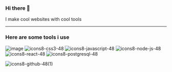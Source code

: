 ### Hi there 👋
I make cool websites with cool tools
<hr></hr>

### Here are some tools i use

![image](https://user-images.githubusercontent.com/102983970/223444248-833e5ff3-cfbe-46b6-853b-a950a433ac9a.png)
![icons8-css3-48](https://user-images.githubusercontent.com/102983970/223444542-1af945c7-c34a-46e2-9d96-30ab91670dae.png)
![icons8-javascript-48](https://user-images.githubusercontent.com/102983970/223444659-5d1d984f-8f91-421b-9f7c-fb50c6e24eeb.png)
![icons8-node-js-48](https://user-images.githubusercontent.com/102983970/223445861-b5099fdc-34f4-4c2f-95fe-954959037ed7.png)
![icons8-react-48](https://user-images.githubusercontent.com/102983970/223444808-6c98e386-d625-49c1-961a-857df9d7f910.png)
![icons8-postgresql-48](https://github.com/Loaf2/Loaf2/assets/102983970/15b46270-b288-403b-8bac-4f83755b5b52)

![icons8-github-48(1)](https://user-images.githubusercontent.com/102983970/223445723-e5af152c-8906-4446-9c27-f74729695da8.png)
